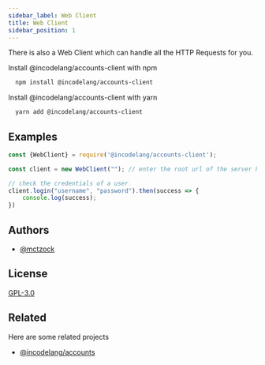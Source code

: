 ```yaml
---
sidebar_label: Web Client
title: Web Client
sidebar_position: 1
---
```


There is also a Web Client which can handle all the HTTP Requests for you.

Install @incodelang/accounts-client with npm

```bash
  npm install @incodelang/accounts-client
```

Install @incodelang/accounts-client with yarn

```bash
  yarn add @incodelang/accounts-client
```


## Examples

```javascript
const {WebClient} = require('@incodelang/accounts-client');

const client = new WebClient(""); // enter the root url of the server here (leave empty for /) 

// check the credentials of a user
client.login("username", "password").then(success => {
    console.log(success);
})
```

## Authors

- [@mctzock](https://www.github.com/mctzock)


## License

[GPL-3.0](https://choosealicense.com/licenses/gpl-3.0/)


## Related

Here are some related projects

- [@incodelang/accounts](https://github.com/InCodeDevs/Accounts)
  